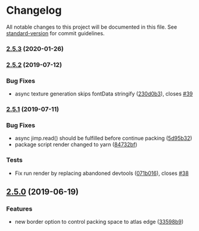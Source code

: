 # Changelog

All notable changes to this project will be documented in this file. See [standard-version](https://github.com/conventional-changelog/standard-version) for commit guidelines.

### [2.5.3](https://github.com/soimy/msdf-bmfont-xml/compare/v2.5.2...v2.5.3) (2020-01-26)



### [2.5.2](https://github.com/soimy/msdf-bmfont-xml/compare/v2.5.1...v2.5.2) (2019-07-12)


### Bug Fixes

* async texture generation skips fontData stringify ([230d0b3](https://github.com/soimy/msdf-bmfont-xml/commit/230d0b3)), closes [#39](https://github.com/soimy/msdf-bmfont-xml/issues/39)



### [2.5.1](https://github.com/soimy/msdf-bmfont-xml/compare/v2.5.0...v2.5.1) (2019-07-11)


### Bug Fixes

* async jimp.read() should be fulfilled before continue packing ([5d95b32](https://github.com/soimy/msdf-bmfont-xml/commit/5d95b32))
* package script render changed to yarn ([84732bf](https://github.com/soimy/msdf-bmfont-xml/commit/84732bf))


### Tests

* Fix run render by replacing abandoned devtools ([071b016](https://github.com/soimy/msdf-bmfont-xml/commit/071b016)), closes [#38](https://github.com/soimy/msdf-bmfont-xml/issues/38)



## [2.5.0](https://github.com/soimy/msdf-bmfont-xml/compare/v2.4.3...v2.5.0) (2019-06-19)


### Features

* new border option to control packing space to atlas edge ([33598b9](https://github.com/soimy/msdf-bmfont-xml/commit/33598b9))
